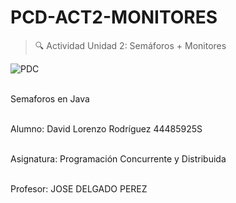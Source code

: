 # PCD-ACT2-MONITORES

>:mag: Actividad Unidad 2: Semáforos + Monitores

<a><img src="https://www.tabnine.com/blog/wp-content/uploads/2019/04/Artboard-Copy-3.jpg" title="PDC" alt="PDC"></a>


<br/>Semaforos  en Java

<br/>Alumno: David Lorenzo Rodríguez 44485925S

<br/>Asignatura: Programación Concurrente y Distribuida

<br/>Profesor: JOSE DELGADO PEREZ
